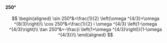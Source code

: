 #### 250°

$$
\begin{aligned}
\sin 250°&=\frac{1}{2} \left(\omega ^{4/3}+\omega ^{8/3}\right)\\
\cos 250°&=\frac{1}{2} i \omega ^{4/3} \left(1-\omega ^{4/3}\right)\\
\tan 250°&=-\frac{i \left(1+\omega ^{4/3}\right)}{1-\omega ^{4/3}}\\
\end{aligned}
$$

